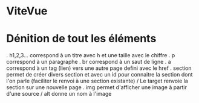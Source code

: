 # ViteVue


# Dénition de tout les éléments

. h1,2,3... correspond à un titre avec h et une taille avec le chiffre
. p correspond à un paragraphe
. br correspond à un saut de ligne
. a correspond à un tag (lien) vers une autre page defini avec le href
. section permet de créer divers section et avec un id pour connaitre la section dont l'on parle (faciliter le renvoi à une section existante) / Le target renvoie la section sur une nouvelle page
. img permet d'afficher une image à partir d'une source / alt donne un nom à l'image